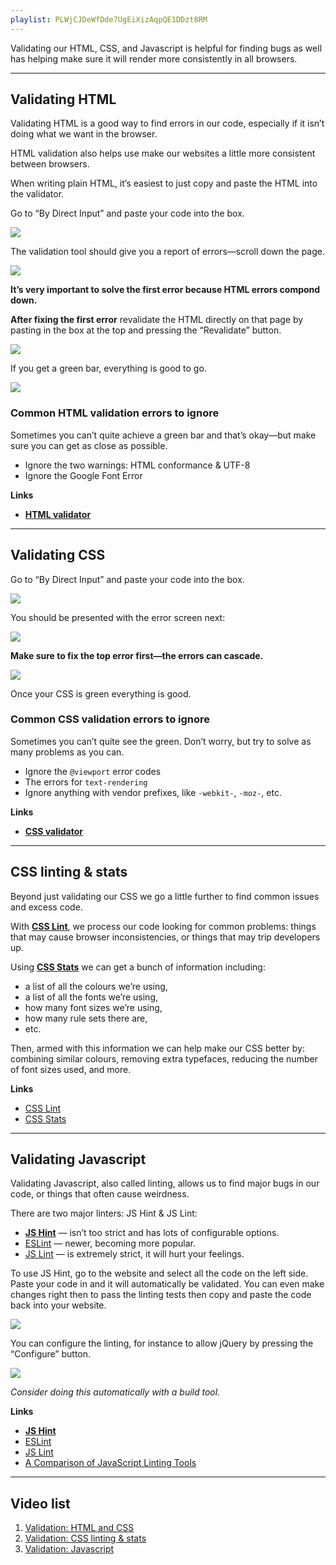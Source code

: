 ```yaml
---
playlist: PLWjCJDeWfDde7UgEiXizAqpQE1DDzt8RM
---
```


Validating our HTML, CSS, and Javascript is helpful for finding bugs as well has helping make sure it will render more consistently in all browsers.

---

## Validating HTML

Validating HTML is a good way to find errors in our code, especially if it isn’t doing what we want in the browser.

HTML validation also helps use make our websites a little more consistent between browsers.

When writing plain HTML, it’s easiest to just copy and paste the HTML into the validator.

Go to “By Direct Input” and paste your code into the box.

![](html.jpg)

The validation tool should give you a report of errors—scroll down the page.

![](html-errors.jpg)

**It’s very important to solve the first error because HTML errors compond down.**

**After fixing the first error** revalidate the HTML directly on that page by pasting in the box at the top and pressing the “Revalidate” button.

![](html-revalidate.jpg)

If you get a green bar, everything is good to go.

![](html-valid.jpg)

### Common HTML validation errors to ignore

Sometimes you can’t quite achieve a green bar and that’s okay—but make sure you can get as close as possible.

- Ignore the two warnings: HTML conformance & UTF-8
- Ignore the Google Font Error

**Links**

- **[HTML validator](http://validator.w3.org/)**

---

## Validating CSS

Go to “By Direct Input” and paste your code into the box.

![](css.jpg)

You should be presented with the error screen next:

![](css-errors.jpg)

**Make sure to fix the top error first—the errors can cascade.**

![](css-valid.jpg)

Once your CSS is green everything is good.

### Common CSS validation errors to ignore

Sometimes you can’t quite see the green. Don’t worry, but try to solve as many problems as you can.

- Ignore the `@viewport` error codes
- The errors for `text-rendering`
- Ignore anything with vendor prefixes, like `-webkit-`, `-moz-`, etc.

**Links**

- **[CSS validator](http://jigsaw.w3.org/css-validator/)**

---

## CSS linting & stats

Beyond just validating our CSS we go a little further to find common issues and excess code.

With **[CSS Lint](http://csslint.net/)**, we process our code looking for common problems: things that may cause browser inconsistencies, or things that may trip developers up.

Using **[CSS Stats](http://cssstats.com/)** we can get a bunch of information including:

- a list of all the colours we’re using,
- a list of all the fonts we’re using,
- how many font sizes we’re using,
- how many rule sets there are,
- etc.

Then, armed with this information we can help make our CSS better by: combining similar colours, removing extra typefaces, reducing the number of font sizes used, and more.

**Links**

- [CSS Lint](http://csslint.net/)
- [CSS Stats](http://cssstats.com/)

---

## Validating Javascript

Validating Javascript, also called linting, allows us to find major bugs in our code, or things that often cause weirdness.

There are two major linters: JS Hint & JS Lint:

- **[JS Hint](http://jshint.com/)** — isn’t too strict and has lots of configurable options.
- [ESLint](http://eslint.org/) — newer, becoming more popular.
- [JS Lint](http://jslint.com/) — is extremely strict, it will hurt your feelings.

To use JS Hint, go to the website and select all the code on the left side. Paste your code in and it will automatically be validated. You can even make changes right then to pass the linting tests then copy and paste the code back into your website.

![](jshint.jpg)

You can configure the linting, for instance to allow jQuery by pressing the “Configure” button.

![](jshint-config.jpg)

*Consider doing this automatically with a build tool.*

**Links**

- **[JS Hint](http://jshint.com/)**
- [ESLint](http://eslint.org/)
- [JS Lint](http://jslint.com/)
- [A Comparison of JavaScript Linting Tools](http://www.sitepoint.com/comparison-javascript-linting-tools/)

---

## Video list

1. [Validation: HTML and CSS](https://www.youtube.com/watch?v=79qAXqE3Qz8&index=1&list=PLWjCJDeWfDde7UgEiXizAqpQE1DDzt8RM)
2. [Validation: CSS linting & stats](https://www.youtube.com/watch?v=LN5P4SrRgeE&list=PLWjCJDeWfDde7UgEiXizAqpQE1DDzt8RM&index=2)
3. [Validation: Javascript](https://www.youtube.com/watch?v=4vXx5gClY6c&list=PLWjCJDeWfDde7UgEiXizAqpQE1DDzt8RM&index=3)
